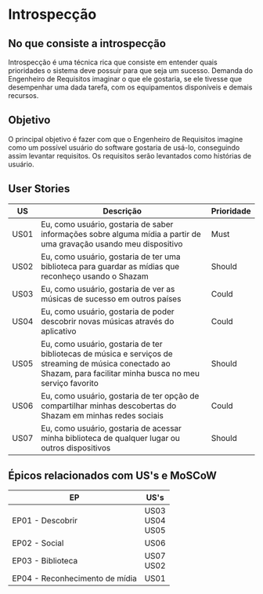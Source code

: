 # Introspecção

## No que consiste a introspecção

Introspecção é uma técnica rica que consiste em entender quais prioridades o sistema deve possuir para que seja um sucesso. Demanda do Engenheiro de Requisitos imaginar o que ele gostaria, se ele tivesse que desempenhar uma dada tarefa, com os equipamentos disponíveis e demais recursos.

## Objetivo

O principal objetivo é fazer com que o Engenheiro de Requisitos imagine como um possível usuário do software gostaria de usá-lo, conseguindo assim levantar requisitos. Os requisitos serão levantados como histórias de usuário.

## User Stories

| US | Descrição | Prioridade |
| -- | --------- | ---------- |
| US01 | Eu, como usuário, gostaria de saber informações sobre alguma mídia a partir de uma gravação usando meu dispositivo | Must |
| US02 | Eu, como usuário, gostaria de ter uma biblioteca para guardar as mídias que reconheço usando o Shazam | Should |
| US03 | Eu, como usuário, gostaria de ver as músicas de sucesso em outros países | Could |  
| US04 | Eu, como usuário, gostaria de poder descobrir novas músicas através do aplicativo | Could |
| US05 | Eu, como usuário, gostaria de ter bibliotecas de música e serviços de streaming de música conectado ao Shazam, para facilitar minha busca no meu serviço favorito | Should |
| US06 | Eu, como usuário, gostaria de ter opção de compartilhar minhas descobertas do Shazam em minhas redes sociais | Could |
| US07 | Eu, como usuário, gostaria de acessar minha biblioteca de qualquer lugar ou outros dispositivos | Should |

## Épicos relacionados com US's e MoSCoW

| EP | US's |
| -- | ---- |
| EP01 - Descobrir | US03<br>US04<br>US05 |
| EP02 - Social | US06 |
| EP03 - Biblioteca | US07<br>US02 |
| EP04 - Reconhecimento de mídia | US01 |
